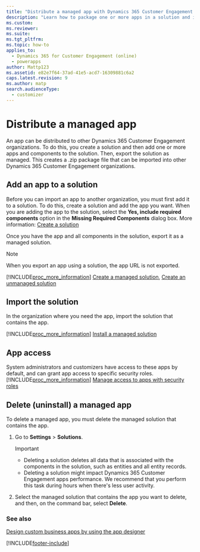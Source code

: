 ```yaml
---
title: "Distribute a managed app with Dynamics 365 Customer Engagement (on-premises)"
description: "Learn how to package one or more apps in a solution and import them into other environments. You can also delete a managed app that you no longer need."
ms.custom: 
ms.reviewer: 
ms.suite: 
ms.tgt_pltfrm: 
ms.topic: how-to
applies_to: 
  - Dynamics 365 for Customer Engagement (online)
  - powerapps
author: Mattp123
ms.assetid: e82e7f64-37ad-41e5-acd7-16309881c6a2
caps.latest.revision: 9
ms.author: matp
search.audienceType: 
  - customizer
---
```

# Distribute a managed app

An app can be distributed to other Dynamics 365 Customer Engagement organizations. To do this, you create a solution and then add one or more apps and components to the solution. Then, export the solution as managed. This creates a .zip package file that can be imported into other Dynamics 365 Customer Engagement organizations.  
  
## Add an app to a solution

Before you can import an app to another organization, you must first add it to a solution. To do this, create a solution and add the app you want. When you are adding the app to the solution, select the **Yes, include required components** option in the **Missing Required Components** dialog box. More information: [Create a solution](create-solution.md)

Once you have the app and all components in the solution, export it as a managed solution.
  
> [!NOTE]
>  When you export an app using a solution, the app URL is not exported.
  
 [!INCLUDE[proc_more_information](../includes/proc-more-information.md)] [Create a managed solution](../developer/create-install-update-managed-solution.md#create-a-managed-solution), [Create an unmanaged solution](../developer/create-export-import-unmanaged-solution.md#create-an-unmanaged-solution) 
  
## Import the solution

In the organization where you need the app, import the solution that contains the app.  
  
 [!INCLUDE[proc_more_information](../includes/proc-more-information.md)] [Install a managed solution](../developer/create-install-update-managed-solution.md#install-a-managed-solution)
  
## App access

 System administrators and customizers have access to these apps by default, and can grant app access to specific security roles. [!INCLUDE[proc_more_information](../includes/proc-more-information.md)] [Manage access to apps with security roles](../customize/manage-access-apps-security-roles.md)  
  
## Delete (uninstall) a managed app  

To delete a managed app, you must delete the managed solution that contains the app.

1. Go to **Settings** > **Solutions**.  
  
   > [!IMPORTANT]
   > - Deleting a solution deletes all data that is associated with the components in the solution, such as entities and all entity records.
   > - Deleting a solution might impact Dynamics 365 Customer Engagement apps performance. We recommend that you perform this task during hours when there's less user activity.

1. Select the managed solution that contains the app you want to delete, and then, on the command bar, select **Delete**.
  
### See also

 [Design custom business apps by using the app designer](design-custom-business-apps-using-app-designer.md)


[!INCLUDE[footer-include](../../../includes/footer-banner.md)]
